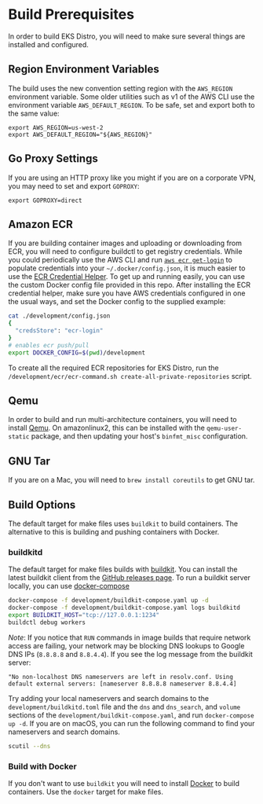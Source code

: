 # Build Prerequisites

In order to build EKS Distro, you will need to make sure several things
are installed and configured.

## Region Environment Variables

The build uses the new convention setting region with the `AWS_REGION` environment
variable. Some older utilities such as v1 of the AWS CLI use the environment
variable `AWS_DEFAULT_REGION`. To be safe, set and export both to the same value:

    export AWS_REGION=us-west-2
    export AWS_DEFAULT_REGION="${AWS_REGION}"

## Go Proxy Settings

If you are using an HTTP proxy like you might if you are on a corporate VPN,
you may need to set and export `GOPROXY`:

    export GOPROXY=direct

## Amazon ECR

If you are building container images and uploading or downloading from ECR, you
will need to configure buildctl to get registry credentials. While you could
periodically use the AWS CLI and run [`aws ecr
get-login`](https://docs.aws.amazon.com/cli/latest/reference/ecr/get-login.html)
to populate credentials into your `~/.docker/config.json`, it is much easier to
use the [ECR Credential
Helper](https://github.com/awslabs/amazon-ecr-credential-helper). To get up and
running easily, you can use the custom Docker config file provided in this repo.
After installing the ECR credential helper, make sure you have AWS credentials
configured in one the usual ways, and set the Docker config to the supplied
example:
```bash
cat ./development/config.json
{
  "credsStore": "ecr-login"
}
# enables ecr push/pull
export DOCKER_CONFIG=$(pwd)/development
```

To create all the required ECR repositories for EKS Distro, run the
`/development/ecr/ecr-command.sh create-all-private-repositories` script.

## Qemu

In order to build and run multi-architecture containers, you will need to
install [Qemu](https://www.qemu.org/download/). On amazonlinux2, this can be
installed with the `qemu-user-static` package, and then updating your host's
`binfmt_misc` configuration.

## GNU Tar

If you are on a Mac, you will need to `brew install coreutils` to get GNU
tar.

## Build Options

The default target for make files uses `buildkit` to build containers. The
alternative to this is building and pushing containers with Docker.

### buildkitd

The default target for make files builds with
[buildkit](https://github.com/moby/buildkit).
You can install the latest buildkit client from the [GitHub releases
page](https://github.com/moby/buildkit/releases). To run a buildkit server
locally, you can use [docker-compose](https://docs.docker.com/compose/)

```bash
docker-compose -f development/buildkit-compose.yaml up -d
docker-compose -f development/buildkit-compose.yaml logs buildkitd
export BUILDKIT_HOST="tcp://127.0.0.1:1234"
buildctl debug workers
```

*Note*: If you notice that `RUN` commands in image builds that require network
access are failing, your network may be blocking DNS lookups to Google DNS IPs
(`8.8.8.8` and `8.8.4.4`). If you see the log message from the buildkit server:
```
"No non-localhost DNS nameservers are left in resolv.conf. Using default external servers: [nameserver 8.8.8.8 nameserver 8.8.4.4]
```
Try adding your local nameservers and search domains to the
`development/buildkitd.toml` file and the `dns` and `dns_search`, and `volume`
sections of the `development/buildkit-compose.yaml`, and run `docker-compose up
-d`. If you are on macOS, you can run the following command to find your
nameservers and search domains.
```bash
scutil --dns
```

### Build with Docker

If you don't want to use `buildkit` you will need
to install [Docker](https://docs.docker.com/get-docker/) to build containers.
Use the `docker` target for make files.
